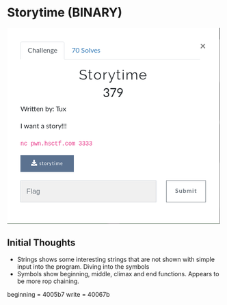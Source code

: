 # Storytime (BINARY)

![Title](images/title.png)

## Initial Thoughts

* Strings shows some interesting strings that are not shown with simple input into the program. Diving into the symbols
* Symbols show beginning, middle, climax and end functions. Appears to be more rop chaining.

beginning = 4005b7
write = 40067b